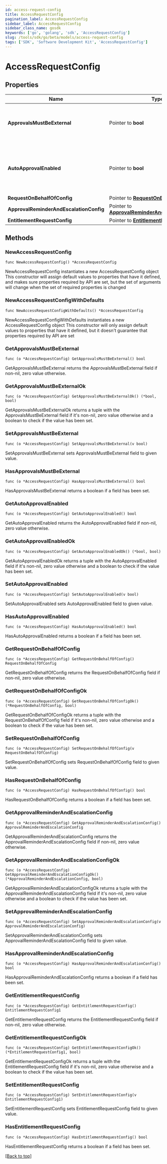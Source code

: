 ```yaml
---
id: access-request-config
title: AccessRequestConfig
pagination_label: AccessRequestConfig
sidebar_label: AccessRequestConfig
sidebar_class_name: gosdk
keywords: ['go', 'golang', 'sdk', 'AccessRequestConfig'] 
slug: /tools/sdk/go/beta/models/access-request-config
tags: ['SDK', 'Software Development Kit', 'AccessRequestConfig']
---
```


# AccessRequestConfig

## Properties

Name | Type | Description | Notes
------------ | ------------- | ------------- | -------------
**ApprovalsMustBeExternal** |  Pointer to **bool** | If true, then approvals must be processed by external system. | [optional] 
**AutoApprovalEnabled** |  Pointer to **bool** | If true and requester and reviewer are the same, then automatically approve the approval. | [optional] 
**RequestOnBehalfOfConfig** |  Pointer to [**RequestOnBehalfOfConfig**](request-on-behalf-of-config) |  | [optional] 
**ApprovalReminderAndEscalationConfig** |  Pointer to [**ApprovalReminderAndEscalationConfig**](approval-reminder-and-escalation-config) |  | [optional] 
**EntitlementRequestConfig** |  Pointer to [**EntitlementRequestConfig1**](entitlement-request-config1) |  | [optional] 

## Methods

### NewAccessRequestConfig

`func NewAccessRequestConfig() *AccessRequestConfig`

NewAccessRequestConfig instantiates a new AccessRequestConfig object
This constructor will assign default values to properties that have it defined,
and makes sure properties required by API are set, but the set of arguments
will change when the set of required properties is changed

### NewAccessRequestConfigWithDefaults

`func NewAccessRequestConfigWithDefaults() *AccessRequestConfig`

NewAccessRequestConfigWithDefaults instantiates a new AccessRequestConfig object
This constructor will only assign default values to properties that have it defined,
but it doesn't guarantee that properties required by API are set

### GetApprovalsMustBeExternal

`func (o *AccessRequestConfig) GetApprovalsMustBeExternal() bool`

GetApprovalsMustBeExternal returns the ApprovalsMustBeExternal field if non-nil, zero value otherwise.

### GetApprovalsMustBeExternalOk

`func (o *AccessRequestConfig) GetApprovalsMustBeExternalOk() (*bool, bool)`

GetApprovalsMustBeExternalOk returns a tuple with the ApprovalsMustBeExternal field if it's non-nil, zero value otherwise
and a boolean to check if the value has been set.

### SetApprovalsMustBeExternal

`func (o *AccessRequestConfig) SetApprovalsMustBeExternal(v bool)`

SetApprovalsMustBeExternal sets ApprovalsMustBeExternal field to given value.

### HasApprovalsMustBeExternal

`func (o *AccessRequestConfig) HasApprovalsMustBeExternal() bool`

HasApprovalsMustBeExternal returns a boolean if a field has been set.

### GetAutoApprovalEnabled

`func (o *AccessRequestConfig) GetAutoApprovalEnabled() bool`

GetAutoApprovalEnabled returns the AutoApprovalEnabled field if non-nil, zero value otherwise.

### GetAutoApprovalEnabledOk

`func (o *AccessRequestConfig) GetAutoApprovalEnabledOk() (*bool, bool)`

GetAutoApprovalEnabledOk returns a tuple with the AutoApprovalEnabled field if it's non-nil, zero value otherwise
and a boolean to check if the value has been set.

### SetAutoApprovalEnabled

`func (o *AccessRequestConfig) SetAutoApprovalEnabled(v bool)`

SetAutoApprovalEnabled sets AutoApprovalEnabled field to given value.

### HasAutoApprovalEnabled

`func (o *AccessRequestConfig) HasAutoApprovalEnabled() bool`

HasAutoApprovalEnabled returns a boolean if a field has been set.

### GetRequestOnBehalfOfConfig

`func (o *AccessRequestConfig) GetRequestOnBehalfOfConfig() RequestOnBehalfOfConfig`

GetRequestOnBehalfOfConfig returns the RequestOnBehalfOfConfig field if non-nil, zero value otherwise.

### GetRequestOnBehalfOfConfigOk

`func (o *AccessRequestConfig) GetRequestOnBehalfOfConfigOk() (*RequestOnBehalfOfConfig, bool)`

GetRequestOnBehalfOfConfigOk returns a tuple with the RequestOnBehalfOfConfig field if it's non-nil, zero value otherwise
and a boolean to check if the value has been set.

### SetRequestOnBehalfOfConfig

`func (o *AccessRequestConfig) SetRequestOnBehalfOfConfig(v RequestOnBehalfOfConfig)`

SetRequestOnBehalfOfConfig sets RequestOnBehalfOfConfig field to given value.

### HasRequestOnBehalfOfConfig

`func (o *AccessRequestConfig) HasRequestOnBehalfOfConfig() bool`

HasRequestOnBehalfOfConfig returns a boolean if a field has been set.

### GetApprovalReminderAndEscalationConfig

`func (o *AccessRequestConfig) GetApprovalReminderAndEscalationConfig() ApprovalReminderAndEscalationConfig`

GetApprovalReminderAndEscalationConfig returns the ApprovalReminderAndEscalationConfig field if non-nil, zero value otherwise.

### GetApprovalReminderAndEscalationConfigOk

`func (o *AccessRequestConfig) GetApprovalReminderAndEscalationConfigOk() (*ApprovalReminderAndEscalationConfig, bool)`

GetApprovalReminderAndEscalationConfigOk returns a tuple with the ApprovalReminderAndEscalationConfig field if it's non-nil, zero value otherwise
and a boolean to check if the value has been set.

### SetApprovalReminderAndEscalationConfig

`func (o *AccessRequestConfig) SetApprovalReminderAndEscalationConfig(v ApprovalReminderAndEscalationConfig)`

SetApprovalReminderAndEscalationConfig sets ApprovalReminderAndEscalationConfig field to given value.

### HasApprovalReminderAndEscalationConfig

`func (o *AccessRequestConfig) HasApprovalReminderAndEscalationConfig() bool`

HasApprovalReminderAndEscalationConfig returns a boolean if a field has been set.

### GetEntitlementRequestConfig

`func (o *AccessRequestConfig) GetEntitlementRequestConfig() EntitlementRequestConfig1`

GetEntitlementRequestConfig returns the EntitlementRequestConfig field if non-nil, zero value otherwise.

### GetEntitlementRequestConfigOk

`func (o *AccessRequestConfig) GetEntitlementRequestConfigOk() (*EntitlementRequestConfig1, bool)`

GetEntitlementRequestConfigOk returns a tuple with the EntitlementRequestConfig field if it's non-nil, zero value otherwise
and a boolean to check if the value has been set.

### SetEntitlementRequestConfig

`func (o *AccessRequestConfig) SetEntitlementRequestConfig(v EntitlementRequestConfig1)`

SetEntitlementRequestConfig sets EntitlementRequestConfig field to given value.

### HasEntitlementRequestConfig

`func (o *AccessRequestConfig) HasEntitlementRequestConfig() bool`

HasEntitlementRequestConfig returns a boolean if a field has been set.


[[Back to top]](#) 


